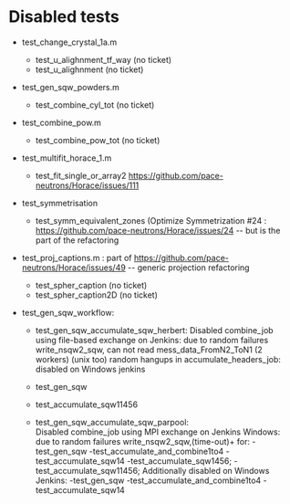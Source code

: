 # Disabled tests

- test_change_crystal_1a.m
	- test_u_alighnment_tf_way (no ticket)
	- test_u_alighnment (no ticket)

- test_gen_sqw_powders.m
	- test_combine_cyl_tot (no ticket)

- test_combine_pow.m
	- test_combine_pow_tot (no ticket)

- test_multifit_horace_1.m
	- test_fit_single_or_array2 https://github.com/pace-neutrons/Horace/issues/111

- test_symmetrisation
	- test_symm_equivalent_zones (Optimize Symmetrization #24 : https://github.com/pace-neutrons/Horace/issues/24 -- but is the part of the refactoring

- test_proj_captions.m  : part of https://github.com/pace-neutrons/Horace/issues/49 -- generic projection refactoring
	- test_spher_caption (no ticket)
	- test_spher_caption2D (no ticket)

- test_gen_sqw_workflow:
   - test_gen_sqw_accumulate_sqw_herbert: Disabled combine_job using file-based exchange on Jenkins:
          due to random failures write_nsqw2_sqw, can not read mess_data_FromN2_ToN1 (2 workers) (unix too)
       random hangups in accumulate_headers_job: disabled on Windows jenkins
   - test_gen_sqw
   - test_accumulate_sqw11456
          
   - test_gen_sqw_accumulate_sqw_parpool:   
        Disabled combine_job using MPI exchange on Jenkins Windows:  due to random failures write_nsqw2_sqw,(time-out)+ 
        for:
        -test_gen_sqw
        -test_accumulate_and_combine1to4
        -test_accumulate_sqw14
        -test_accumulate_sqw1456;
        -test_accumulate_sqw11456;
        Additionally disabled on Windows Jenkins:
        -test_gen_sqw
        -test_accumulate_and_combine1to4
        -test_accumulate_sqw14
          